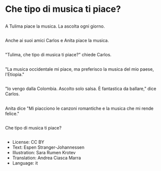 # Che tipo di musica ti piace?

##
A Tulima piace la musica. La ascolta ogni giorno.

##
Anche ai suoi amici Carlos e Anita piace la musica.

##
"Tulima, che tipo di musica ti piace?" chiede Carlos.

##
"La musica occidentale mi piace, ma preferisco la musica del mio paese, l'Etiopia."

##
"Io vengo dalla Colombia. Ascolto solo salsa. È fantastica da ballare," dice Carlos.

##
Anita dice "Mi piacciono le canzoni romantiche e la musica che mi rende felice."

##
Che tipo di musica ti piace?

##
* License: CC BY
* Text: Espen Stranger-Johannessen
* Illustration: Sara Rumen Krotev
* Translation: Andrea Ciasca Marra
* Language: it
